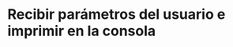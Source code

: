 
# Recibir parámetros del usuario e imprimir en la consola


<CodeWithIframe>
<template #markdown> 

``` c++
using namespace std; 
#include <iostream>
// Driver Code 
int main() { 
    string usersName; 
    // Take input using cin 
    cout << "Please enter your name  \n";
    cin >> usersName; 
    // Print output 
    cout << "Your name is: " << usersName; 
    return 0; 
}
```
</template>

</CodeWithIframe>



